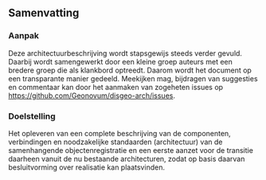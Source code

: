 ## Samenvatting

### Aanpak

Deze architectuurbeschrijving wordt stapsgewijs steeds verder gevuld. Daarbij wordt samengewerkt door een kleine groep auteurs met een bredere groep die als klankbord optreedt. Daarom wordt het document op een transparante manier gedeeld. Meekijken mag, bijdragen van suggesties en commentaar kan door het aanmaken van zogeheten issues op https://github.com/Geonovum/disgeo-arch/issues.

### Doelstelling

Het opleveren van een complete beschrijving van de componenten, verbindingen en noodzakelijke standaarden (architectuur) van de samenhangende objectenregistratie en een eerste aanzet voor de transitie daarheen vanuit de nu bestaande architecturen, zodat op basis daarvan besluitvorming over realisatie kan plaatsvinden.

